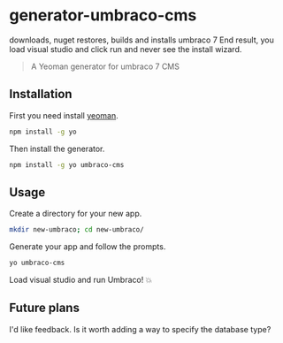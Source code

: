 # generator-umbraco-cms
downloads, nuget restores, builds and installs umbraco 7
End result, you load visual studio and click run and never see the install wizard.

> A Yeoman generator for umbraco 7 CMS

## Installation

First you need install [yeoman](http://yeoman.io/).

```bash
npm install -g yo
```

Then install the generator.

```bash
npm install -g yo umbraco-cms
```

## Usage

Create a directory for your new app.

```bash
mkdir new-umbraco; cd new-umbraco/
```

Generate your app and follow the prompts.

```bash
yo umbraco-cms
```

Load visual studio and run Umbraco! 💥


## Future plans

I'd like feedback. Is it worth adding a way to specify the database type?
